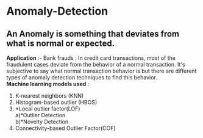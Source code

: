 # Anomaly-Detection
## An Anomaly is something that deviates from what is normal or expected. <br>
**Application** :- Bank frauds :  In credit card transactions, most of the fraudulent cases deviate from the behavior of a normal transaction. It's subjective to say what normal transaction behavior is but there are different types of anomaly detection techniques to find this behavior. <br>
**Machine learning models used** : <br>
1. K-nearest neighbors (KNN) <br>
2. Histogram-based outlier (HBOS) <br>
3. *Local outlier factor(LOF) <br>
   a)*Outlier Detection <br>
   b)*Novelty Detection <br>
4. Connectivity-based Outlier Factor(COF) <br>
